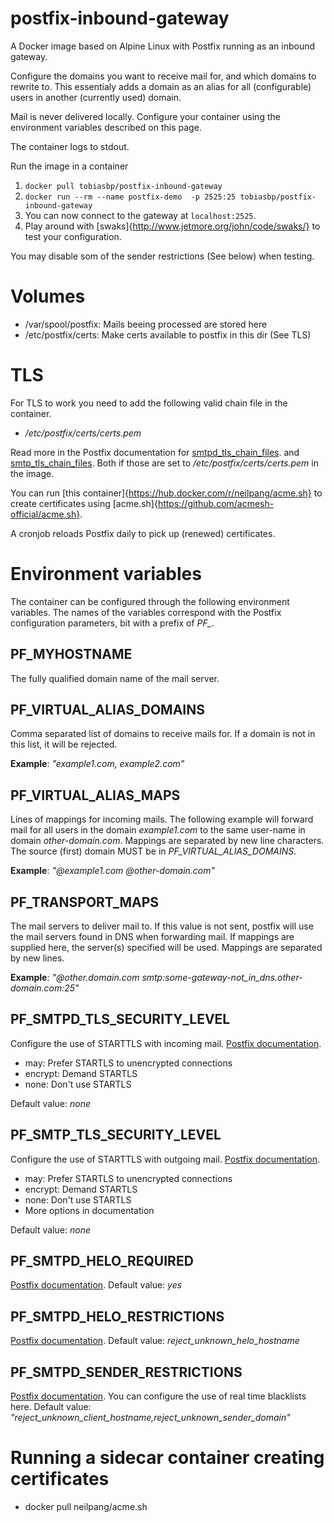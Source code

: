 # postfix-inbound-gateway
A Docker image based on Alpine Linux with Postfix running as an inbound gateway.

Configure the domains you want to receive mail for, and which domains to rewrite to.
This essentialy adds a domain as an alias for all (configurable) users in
another (currently used) domain.

Mail is never delivered locally. Configure your container using the environment
variables described on this page.

The container logs to stdout.

Run the image in a container
1. `docker pull tobiasbp/postfix-inbound-gateway`
2. `docker run --rm --name postfix-demo  -p 2525:25 tobiasbp/postfix-inbound-gateway`
3. You can now connect to the gateway at `localhost:2525`.
4. Play around with [swaks]{http://www.jetmore.org/john/code/swaks/} to test your configuration.

You may disable som of the sender restrictions (See below) when testing.

# Volumes

* /var/spool/postfix: Mails beeing processed are stored here
* /etc/postfix/certs: Make certs available to postfix in this dir (See TLS)

# TLS
For TLS to work you need to add the following valid chain file in the container.
* */etc/postfix/certs/certs.pem*

Read more in the Postfix documentation for [smtpd_tls_chain_files](http://www.postfix.org/postconf.5.html#smtpd_tls_chain_files).
and [smtp_tls_chain_files](http://www.postfix.org/postconf.5.html#smtp_tls_chain_files).
Both if those are set to */etc/postfix/certs/certs.pem* in the image.

You can run [this container]{https://hub.docker.com/r/neilpang/acme.sh} to
create certificates using [acme.sh]{https://github.com/acmesh-official/acme.sh}. 

A cronjob reloads Postfix daily to pick up (renewed) certificates.


# Environment variables
The container can be configured through the following environment variables.
The names of the variables correspond with the Postfix configuration parameters,
bit with a prefix of *PF_*.  


## PF_MYHOSTNAME
The fully qualified domain name of the mail server.

## PF_VIRTUAL_ALIAS_DOMAINS
Comma separated list of domains to receive mails for. If a domain is not
in this list, it will be rejected.

**Example**: *"example1.com, example2.com"*

## PF_VIRTUAL_ALIAS_MAPS
Lines of mappings for incoming mails. The following example will forward mail
for all users in the domain *example1.com* to the same user-name in domain *other-domain.com*.
Mappings are separated by new line characters. The source (first) domain MUST be in *PF_VIRTUAL_ALIAS_DOMAINS*.

**Example**: *"@example1.com @other-domain.com"*

## PF_TRANSPORT_MAPS
The mail servers to deliver mail to. If this value is not sent, postfix will
use the mail servers found in DNS when forwarding mail. If mappings are supplied here,
the server(s) specified will be used. Mappings are separated by new lines.

**Example**: *"@other.domain.com smtp:some-gateway-not_in_dns.other-domain.com:25"*


## PF_SMTPD_TLS_SECURITY_LEVEL
Configure the use of STARTTLS with incoming mail. [Postfix documentation](http://www.postfix.org/postconf.5.html#smtpd_tls_security_level).
* may: Prefer STARTLS to unencrypted connections
* encrypt: Demand STARTLS
* none: Don't use STARTLS

Default value: *none*

## PF_SMTP_TLS_SECURITY_LEVEL
Configure the use of STARTTLS with outgoing mail. [Postfix documentation](http://www.postfix.org/postconf.5.html#smtp_tls_security_level).
* may: Prefer STARTLS to unencrypted connections
* encrypt: Demand STARTLS
* none: Don't use STARTLS
* More options in documentation

Default value: *none*

## PF_SMTPD_HELO_REQUIRED
[Postfix documentation](http://www.postfix.org/postconf.5.html#smtpd_helo_required).
Default value: *yes*

## PF_SMTPD_HELO_RESTRICTIONS
[Postfix documentation](http://www.postfix.org/postconf.5.html#smtpd_helo_restrictions).
Default value: *reject_unknown_helo_hostname*

## PF_SMTPD_SENDER_RESTRICTIONS
[Postfix documentation](http://www.postfix.org/postconf.5.html#smtpd_sender_restrictions).
You can configure the use of real time blacklists here.
Default value: *"reject_unknown_client_hostname,reject_unknown_sender_domain"*

# Running a sidecar container creating certificates

* docker pull neilpang/acme.sh
